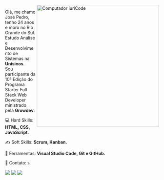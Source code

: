 <img src="https://raw.githubusercontent.com/MicaelliMedeiros/micaellimedeiros/master/image/computer-illustration.png" min-width="400px" max-width="400px" width="400px" align="right" alt="Computador iuriCode">

<p align="left"> 
  Olá, me chamo José Pedro, tenho 24 anos e moro no Rio Grande do Sul.<br>
  Estudo Análise e Desenvolvimento de Sistemas na <strong>Unisinos</strong>.<br>
  Sou participante da 10ª Edição do Programa Starter Full Stack Web Developer ministrado pela <strong>Growdev</strong>.
</p>

<p align="left">
  💻 Hard Skills: <strong>HTML, CSS, JavaScript.</strong>
</p>

<p align="left">
  ✍️ Soft Skills: <strong>Scrum, Kanban.</strong>
</p>

<p align="left">
  💼 Ferramentas: <strong>Visual Studio Code, Git e GitHub.</strong>
</p>

<p align="left">
  💌 Contato: ⤵️
</p>

<p align="left">
  <a href="mailto:pedrobaungratz@gmail.com" alt="Gmail">
  <img src="https://img.shields.io/badge/-Gmail-FF0000?style=flat-square&labelColor=FF0000&logo=gmail&logoColor=white&link=LINK-DO-SEU-EMAIL" /></a>

  <a href="https://www.linkedin.com/in/jos%C3%A9-pedro-baungratz-879a47181/" alt="Linkedin">
  <img src="https://img.shields.io/badge/-Linkedin-0e76a8?style=flat-square&logo=Linkedin&logoColor=white&link=https://www.linkedin.com/in/jos%C3%A9-pedro-baungratz-879a47181/"/></a>

  <a href="https://api.whatsapp.com/send?phone=51997151405&text=Ol%C3%A1%2C%20estou%20aqui%20por%20causa..." alt="WhatsApp">
  <img src="https://img.shields.io/badge/-WhatsApp-25d366?style=flat-square&labelColor=25d366&logo=whatsapp&logoColor=white&link=API-DO-SEU-WHATSAPP"/></a>

</p>  
